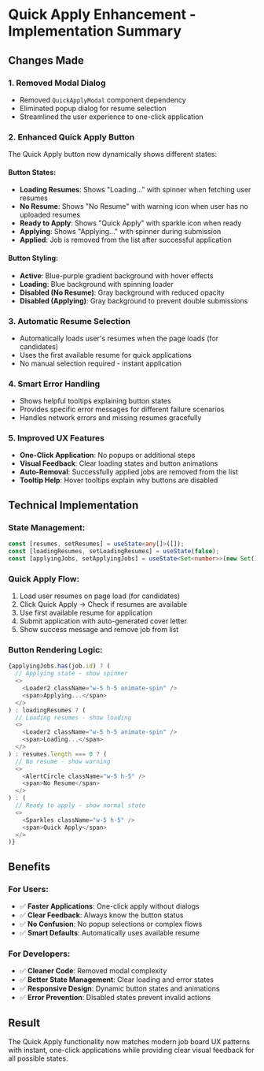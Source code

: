 # Quick Apply Enhancement - Implementation Summary

## Changes Made

### 1. **Removed Modal Dialog**
- Removed `QuickApplyModal` component dependency
- Eliminated popup dialog for resume selection
- Streamlined the user experience to one-click application

### 2. **Enhanced Quick Apply Button**
The Quick Apply button now dynamically shows different states:

#### **Button States:**
- **Loading Resumes**: Shows "Loading..." with spinner when fetching user resumes
- **No Resume**: Shows "No Resume" with warning icon when user has no uploaded resumes
- **Ready to Apply**: Shows "Quick Apply" with sparkle icon when ready
- **Applying**: Shows "Applying..." with spinner during submission
- **Applied**: Job is removed from the list after successful application

#### **Button Styling:**
- **Active**: Blue-purple gradient background with hover effects
- **Loading**: Blue background with spinning loader
- **Disabled (No Resume)**: Gray background with reduced opacity
- **Disabled (Applying)**: Gray background to prevent double submissions

### 3. **Automatic Resume Selection**
- Automatically loads user's resumes when the page loads (for candidates)
- Uses the first available resume for quick applications
- No manual selection required - instant application

### 4. **Smart Error Handling**
- Shows helpful tooltips explaining button states
- Provides specific error messages for different failure scenarios
- Handles network errors and missing resumes gracefully

### 5. **Improved UX Features**
- **One-Click Application**: No popups or additional steps
- **Visual Feedback**: Clear loading states and button animations
- **Auto-Removal**: Successfully applied jobs are removed from the list
- **Tooltip Help**: Hover tooltips explain why buttons are disabled

## Technical Implementation

### **State Management:**
```typescript
const [resumes, setResumes] = useState<any[]>([]);
const [loadingResumes, setLoadingResumes] = useState(false);
const [applyingJobs, setApplyingJobs] = useState<Set<number>>(new Set());
```

### **Quick Apply Flow:**
1. Load user resumes on page load (for candidates)
2. Click Quick Apply → Check if resumes are available
3. Use first available resume for application
4. Submit application with auto-generated cover letter
5. Show success message and remove job from list

### **Button Rendering Logic:**
```typescript
{applyingJobs.has(job.id) ? (
  // Applying state - show spinner
  <>
    <Loader2 className="w-5 h-5 animate-spin" />
    <span>Applying...</span>
  </>
) : loadingResumes ? (
  // Loading resumes - show loading
  <>
    <Loader2 className="w-5 h-5 animate-spin" />
    <span>Loading...</span>
  </>
) : resumes.length === 0 ? (
  // No resume - show warning
  <>
    <AlertCircle className="w-5 h-5" />
    <span>No Resume</span>
  </>
) : (
  // Ready to apply - show normal state
  <>
    <Sparkles className="w-5 h-5" />
    <span>Quick Apply</span>
  </>
)}
```

## Benefits

### **For Users:**
- ✅ **Faster Applications**: One-click apply without dialogs
- ✅ **Clear Feedback**: Always know the button status
- ✅ **No Confusion**: No popup selections or complex flows
- ✅ **Smart Defaults**: Automatically uses available resume

### **For Developers:**
- ✅ **Cleaner Code**: Removed modal complexity
- ✅ **Better State Management**: Clear loading and error states
- ✅ **Responsive Design**: Dynamic button states and animations
- ✅ **Error Prevention**: Disabled states prevent invalid actions

## Result
The Quick Apply functionality now matches modern job board UX patterns with instant, one-click applications while providing clear visual feedback for all possible states.
